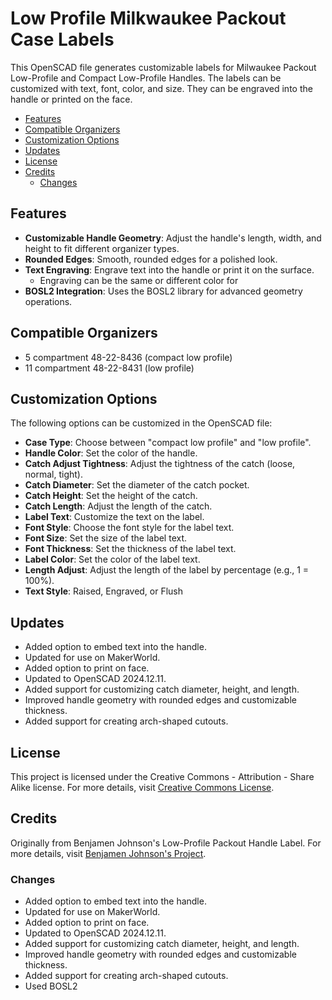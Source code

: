 # Low Profile Milkwaukee Packout Case Labels <!-- omit from toc -->

This OpenSCAD file generates customizable labels for Milwaukee Packout Low-Profile and Compact Low-Profile Handles. The labels can be customized with text, font, color, and size. They can be engraved into the handle or printed on the face.

- [Features](#features)
- [Compatible Organizers](#compatible-organizers)
- [Customization Options](#customization-options)
- [Updates](#updates)
- [License](#license)
- [Credits](#credits)
  - [Changes](#changes)

## Features

- **Customizable Handle Geometry**: Adjust the handle's length, width, and height to fit different organizer types.
- **Rounded Edges**: Smooth, rounded edges for a polished look.
- **Text Engraving**: Engrave text into the handle or print it on the surface.
  - Engraving can be the same or different color for  
- **BOSL2 Integration**: Uses the BOSL2 library for advanced geometry operations.

## Compatible Organizers

- 5 compartment 48-22-8436 (compact low profile)
- 11 compartment 48-22-8431 (low profile)

## Customization Options

The following options can be customized in the OpenSCAD file:

- **Case Type**: Choose between "compact low profile" and "low profile".
- **Handle Color**: Set the color of the handle.
- **Catch Adjust Tightness**: Adjust the tightness of the catch (loose, normal, tight).
- **Catch Diameter**: Set the diameter of the catch pocket.
- **Catch Height**: Set the height of the catch.
- **Catch Length**: Adjust the length of the catch.
- **Label Text**: Customize the text on the label.
- **Font Style**: Choose the font style for the label text.
- **Font Size**: Set the size of the label text.
- **Font Thickness**: Set the thickness of the label text.
- **Label Color**: Set the color of the label text.
- **Length Adjust**: Adjust the length of the label by percentage (e.g., 1 = 100%).
- **Text Style**: Raised, Engraved, or Flush

## Updates

- Added option to embed text into the handle.
- Updated for use on MakerWorld.
- Added option to print on face.
- Updated to OpenSCAD 2024.12.11.
- Added support for customizing catch diameter, height, and length.
- Improved handle geometry with rounded edges and customizable thickness.
- Added support for creating arch-shaped cutouts.

## License

This project is licensed under the Creative Commons - Attribution - Share Alike license. For more details, visit [Creative Commons License](https://creativecommons.org/licenses/by-sa/4.0/).

## Credits

Originally from Benjamen Johnson's Low-Profile Packout Handle Label. For more details, visit [Benjamen Johnson's Project](https://3dprints.electronsmith.com/low-profile-packout-handle-labels/).

### Changes

- Added option to embed text into the handle.
- Updated for use on MakerWorld.
- Added option to print on face.
- Updated to OpenSCAD 2024.12.11.
- Added support for customizing catch diameter, height, and length.
- Improved handle geometry with rounded edges and customizable thickness.
- Added support for creating arch-shaped cutouts.
- Used BOSL2

